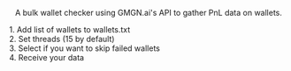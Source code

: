 <p align="center">
	A bulk wallet checker using GMGN.ai's API to gather PnL data on wallets.</br>
</p>
<p>
1. Add list of wallets to wallets.txt <br>
2. Set threads (15 by default)<br>
3. Select if you want to skip failed wallets<br>
4. Receive your data<br>
</p>

